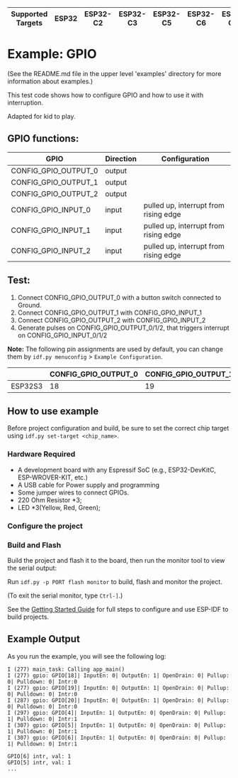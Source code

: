 | Supported Targets | ESP32 | ESP32-C2 | ESP32-C3 | ESP32-C5 | ESP32-C6 | ESP32-C61 | ESP32-H2 | ESP32-P4 | ESP32-S2 | ESP32-S3 |
| ----------------- | ----- | -------- | -------- | -------- | -------- | --------- | -------- | -------- | -------- | -------- |

# Example: GPIO

(See the README.md file in the upper level 'examples' directory for more information about examples.)

This test code shows how to configure GPIO and how to use it with interruption.

Adapted for kid to play.


## GPIO functions:

| GPIO                         | Direction | Configuration                                          |
| ---------------------------- | --------- | ------------------------------------------------------ |
| CONFIG_GPIO_OUTPUT_0         | output    |                                                        |
| CONFIG_GPIO_OUTPUT_1         | output    |                                                        |
| CONFIG_GPIO_OUTPUT_2         | output    |                                                        |
| CONFIG_GPIO_INPUT_0          | input     | pulled up, interrupt from rising edge                  |
| CONFIG_GPIO_INPUT_1          | input     | pulled up, interrupt from rising edge                  |
| CONFIG_GPIO_INPUT_2          | input     | pulled up, interrupt from rising edge                  |

## Test:
 1. Connect CONFIG_GPIO_OUTPUT_0 with a button switch connected to Ground.
 2. Connect CONFIG_GPIO_OUTPUT_1 with CONFIG_GPIO_INPUT_1
 3. Connect CONFIG_GPIO_OUTPUT_2 with CONFIG_GPIO_INPUT_2
 4. Generate pulses on CONFIG_GPIO_OUTPUT_0/1/2, that triggers interrupt on CONFIG_GPIO_INPUT_0/1/2

 **Note:** The following pin assignments are used by default, you can change them by `idf.py menuconfig` > `Example Configuration`.

|                        | CONFIG_GPIO_OUTPUT_0 | CONFIG_GPIO_OUTPUT_1 | CONFIG_GPIO_OUTPUT_2| CONFIG_GPIO_INPUT_0 | CONFIG_GPIO_INPUT_1 | CONFIG_GPIO_INPUT_2 |
| ---------------------- | -------------------- | -------------------- | ------------------- | ------------------- | ------------------- | ------------------- |
| ESP32S3                | 18                   | 19                   | 20                  | 4                   | 5                   | 6                   |

## How to use example

Before project configuration and build, be sure to set the correct chip target using `idf.py set-target <chip_name>`.

### Hardware Required

* A development board with any Espressif SoC (e.g., ESP32-DevKitC, ESP-WROVER-KIT, etc.)
* A USB cable for Power supply and programming
* Some jumper wires to connect GPIOs.
* 220 Ohm Resistor *3;
* LED *3(Yellow, Red, Green);

### Configure the project

### Build and Flash

Build the project and flash it to the board, then run the monitor tool to view the serial output:

Run `idf.py -p PORT flash monitor` to build, flash and monitor the project.

(To exit the serial monitor, type ``Ctrl-]``.)

See the [Getting Started Guide](https://docs.espressif.com/projects/esp-idf/en/latest/get-started/index.html) for full steps to configure and use ESP-IDF to build projects.

## Example Output

As you run the example, you will see the following log:

```
I (277) main_task: Calling app_main()
I (277) gpio: GPIO[18]| InputEn: 0| OutputEn: 1| OpenDrain: 0| Pullup: 0| Pulldown: 0| Intr:0
I (277) gpio: GPIO[19]| InputEn: 0| OutputEn: 1| OpenDrain: 0| Pullup: 0| Pulldown: 0| Intr:0 
I (287) gpio: GPIO[20]| InputEn: 0| OutputEn: 1| OpenDrain: 0| Pullup: 0| Pulldown: 0| Intr:0
I (297) gpio: GPIO[4]| InputEn: 1| OutputEn: 0| OpenDrain: 0| Pullup: 1| Pulldown: 0| Intr:1 
I (307) gpio: GPIO[5]| InputEn: 1| OutputEn: 0| OpenDrain: 0| Pullup: 1| Pulldown: 0| Intr:1
I (307) gpio: GPIO[6]| InputEn: 1| OutputEn: 0| OpenDrain: 0| Pullup: 1| Pulldown: 0| Intr:1 

GPIO[6] intr, val: 1
GPIO[5] intr, val: 1
...
```